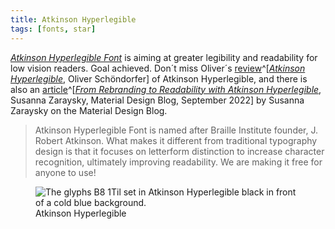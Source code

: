 ```yaml
---
title: Atkinson Hyperlegible
tags: [fonts, star]
---
```

[<cite>Atkinson Hyperlegible Font</cite>](https://brailleinstitute.org/freefont) is aiming at greater legibility and readability for low vision readers. Goal achieved.  Don´t miss Oliver´s [review](https://pimpmytype.com/atkinson-hyperlegible/)^[[<cite>Atkinson Hyperlegible</cite>](https://pimpmytype.com/atkinson-hyperlegible/), Oliver Schöndorfer] of Atkinson Hyperlegible, and there is also an [article](https://material.io/blog/atkinson-hyperlegible-design)^[[<cite>From Rebranding to Readability with Atkinson Hyperlegible</cite>](https://material.io/blog/atkinson-hyperlegible-design), Susanna Zaraysky, Material Design Blog, September 2022] by Susanna Zaraysky on the Material Design Blog.  

> Atkinson Hyperlegible Font is named after Braille Institute founder, J. Robert Atkinson.  What makes it different from traditional typography design is that it focuses on letterform distinction to increase character recognition, ultimately improving readability.  We are making it free for anyone to use!

<figure>
<img src="/img/fonts/atkinson-hyperlegible.png" alt="The glyphs B8 1Til set in Atkinson Hyperlegible black in front of a cold blue background.">
<figcaption>Atkinson Hyperlegible</figcaption>
</figure>

